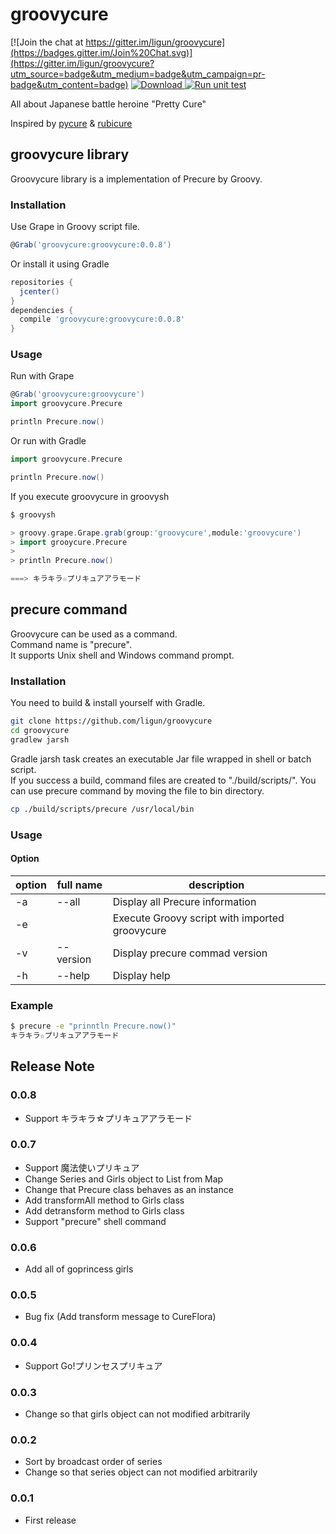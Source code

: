 # groovycure

[![Join the chat at https://gitter.im/ligun/groovycure](https://badges.gitter.im/Join%20Chat.svg)](https://gitter.im/ligun/groovycure?utm_source=badge&utm_medium=badge&utm_campaign=pr-badge&utm_content=badge)
[![Download](https://api.bintray.com/packages/ligun/maven/groovycure/images/download.svg) ](https://bintray.com/ligun/maven/groovycure/_latestVersion)
[![Run unit test](https://github.com/ligun/groovycure/actions/workflows/test.yaml/badge.svg)](https://github.com/ligun/groovycure/actions/workflows/test.yaml)

All about Japanese battle heroine "Pretty Cure"

Inspired by [pycure](https://github.com/drillbits/pycure) & [rubicure](https://github.com/sue445/rubicure)

## groovycure library
Groovycure library is a implementation of Precure by Groovy.

### Installation
Use Grape in Groovy script file.
```groovy
@Grab('groovycure:groovycure:0.0.8')
```

Or install it using Gradle
```groovy
repositories {
  jcenter()
}
dependencies {
  compile 'groovycure:groovycure:0.0.8'
}
```

### Usage
Run with Grape
```groovy
@Grab('groovycure:groovycure')
import groovycure.Precure

println Precure.now()
```

Or run with Gradle
```groovy
import groovycure.Precure

println Precure.now()
```
If you execute groovycure in groovysh
```groovy
$ groovysh

> groovy.grape.Grape.grab(group:'groovycure',module:'groovycure')
> import grooycure.Precure
>
> println Precure.now()

===> キラキラ☆プリキュアアラモード
```

## precure command
Groovycure can be used as a command.  
Command name is "precure".  
It supports Unix shell and Windows command prompt.

### Installation
You need to build & install yourself with Gradle.

```bash
git clone https://github.com/ligun/groovycure
cd groovycure
gradlew jarsh
```

Gradle jarsh task creates an executable Jar file wrapped in shell or batch script.  
If you success a build, command files are created to "./build/scripts/".
You can use precure command by moving the file to bin directory.  

```bash
cp ./build/scripts/precure /usr/local/bin
```

### Usage
#### Option
option | full name | description
-------|-----------|------------
-a     | --all     | Display all Precure information
-e     |           | Execute Groovy script with imported groovycure
-v     | --version | Display precure commad version
-h     | --help    | Display help

### Example
```bash
$ precure -e "prinntln Precure.now()"
キラキラ☆プリキュアアラモード
```

## Release Note
### 0.0.8
* Support キラキラ☆プリキュアアラモード

### 0.0.7
* Support 魔法使いプリキュア
* Change Series and Girls object to List from Map
* Change that Precure class behaves as an instance
* Add transformAll method to Girls class
* Add detransform method to Girls class
* Support "precure" shell command

### 0.0.6
* Add all of goprincess girls

### 0.0.5
* Bug fix (Add transform message to CureFlora)

### 0.0.4
* Support Go!プリンセスプリキュア

### 0.0.3
* Change so that girls object can not modified arbitrarily

### 0.0.2
* Sort by broadcast order of series
* Change so that series object can not modified arbitrarily

### 0.0.1
* First release
